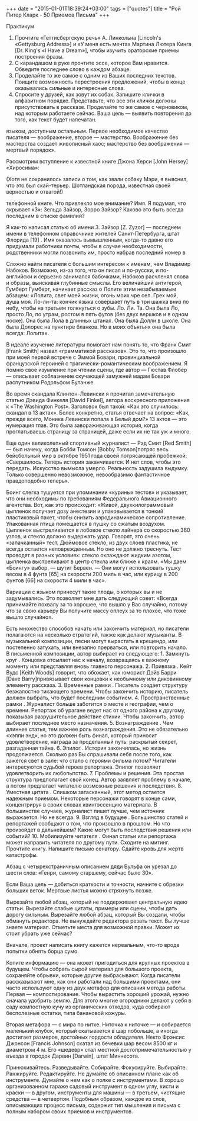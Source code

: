 +++
date = "2015-01-01T18:39:24+03:00"
tags = ["quotes"]
title = "Рой Питер Кларк - 50 Приемов Письма"
+++

Практикум

1. Прочтите «Геттисбергскую речь» А. Линкольна [Lincoln's «Gettysburg Address»]
и «У меня есть мечта» Мартина Лютера Кинга [Dr. King's «I Have a Dream»], чтобы
изучить ораторские приемы построения фразы.
2. С карандашом в руке прочтите эссе, которое Вам нравится. Обведите последнее
слово в каждом абзаце.
3. Проделайте то же самое с одним из Ваших последних текстов. Поищите
возможность перестроения предложений, чтобы в конце оказывались сильные и
интересные слова.
4. Спросите у друзей, как зовут их собак. Запишите клички в алфавитном порядке.
Представьте, что все эти клички должны присутствовать в рассказе.  Проделайте то
же самое с черновиком, над которым работаете сейчас. Ваша цель — выявить
повторения до того, как текст будет напечатан.

языком, доступным остальным. Первое необходимое качество писателя —
воображение, второе — мастерство. Воображение без мастерства создает живописный
хаос; мастерство без воображения — мертвый порядок».

Рассмотрим вступление к известной книге Джона Херси [John Hersey] «Хиросима»:

(Хотя не сохранилось записи о том, как звали собаку Мэри, я выяснил, что это был
скай-терьер. Шотландская порода, известная своей верностью и отвагой!)

телефонной книге. Что привлекло мое внимание? Имя. Я подумал, что скрывает «З»:
Зельда Зайзор, Зорро Зайзор? Каково это быть всегда последним в списке фамилий?

Я как-то написал статью об имени З. Зайзор [Z. Zyzor] — последнем имени в
телефонном справочнике жителей Санкт-Петербурга, штат Флорида [19] . Имя
оказалось вымышленным, когда-то давно его придумали работники почты, чтобы в
случае необходимости, родственники могли позвонить им, просто набрав последний
номер в

Сложно найти писателя с большим интересом к именам, чем Владимир Набоков.
Возможно, из-за того, что он писал и по-русски, и по-английски и серьезно
занимался бабочками, Набоков расчленял слова и образы, выискивая глубинные
смыслы. Его величайший антигерой, Гумберт Гумберт, начинает рассказ о Лолите
этим незабываемым абзацем: «Лолита, свет моей жизни, огонь моих чре сел. Грех
мой, душа моя. Ло-ли-та: кончик языка совершает путь в три шажка вниз по небу,
чтобы на третьем толкнуться о зубы. Ло. Ли. Та. Она была Ло, просто Ло, по
утрам, ростом в пять футов (без двух вершков и в одном носке). Она была Лола в
длинных штанах. Она была Долли в школе. Она была Долорес на пунктире бланков. Но
в моих объятьях она была всегда: Лолита».

В идеале изучение литературы помогает нам понять то, что Франк Смит [Frank
Smith] назвал «грамматикой рассказов». Это то, что произошло при моей первой
встрече с Эммой Бовари, провинциальной французской героиней с
трагически-романтическим воображением. Я помню свое изумление при чтении сцены,
где автор — Гюстав Флобер — описывает соблазнение скучающей замужней мадам
Бовари распутником Родольфом Буланже.

Во время скандала Клинтон-Левински я прочитал замечательную статью Дэвида
Финкеля [David Finkel], автора воскресного приложения к «The Washington Post».
Заголовок был такой: «Как это случилось: скандал в 13 актах». Более конкретно,
статья отвечает на вопрос: «Как, прежде всего, Моника Левински попала в Белый
дом?» 13 актов — это нумерация глав. Это была завораживающая история, когда
проглатываешь страницу за страницей, даже если их не так уж и много.

Еще один великолепный спортивный журналист — Рэд Смит [Red Smith] — был
начеку, когда Бобби Томсон [Bobby Tomson]потряс весь бейсбольный мир в октябре
1951 года своей потрясающей пробежкой: «Свершилось. Теперь история
заканчивается. И нет слов, чтобы это передать. Искусство вымысла умерло.
Реальность задушила выдумку. Только совершенно невозможное, невообразимо фантастичное правдоподобно теперь».

Боинг слегка тушуется при упоминании «куриных тестов» и указывает, что они
необходимы по требованиям Федерального Авиационного агентства. Вот, как это
происходит: «Живой, двухкилограммовый цыпленок получает дозу анестезии и
упаковывается в тонкий пластиковый пакет, чтобы снизить аэродинамическое
сопротивление. Упакованная птица помещается в пушку со сжатым воздухом. Цыпленок
выстреливается в лобовое стекло лайнера со скоростью 360 узлов, и стекло должно
выдержать удар. Говорят, это очень «запачканный» тест. Дюймовое стекло, из двух
слоев пластика, не всегда остается неповрежденным. Но оно не должно треснуть.
Тест проводят в разных условиях: стекло охлаждают жидким азотом, цыпленка
выстреливают в центр стекла или ближе к краям. «Мы даем «Боингу» выбор, — шутит
Бервен. — Они могут использовать тушку весом в 4 фунта [65] на скорости 200 миль
в час, или курицу в 200 фунтов [66] на скорости 4 мили в час».

Вариации с языком принесут такие плоды, о которых вы и не задумывались. Это
позволяет мне дать следующий совет: «Всегда принимайте похвалу за то хорошее,
что вышло у Вас случайно, потому что за свою карьеру Вы получите массу оплеух за
то плохое, что тоже вышло случайно».

Есть множество способов начать или закончить материал, но писатели
полагаются на несколько стратегий, также как делают музыканты. В музыкальной
композиции, песни могут вырастать в крещендо, или постепенно затухать, или
внезапно прерваться, или повторить начало. В письменной композиции, автор
выбирает из следующего: 1. Замкнуть круг . Концовка отсылает нас к началу,
возвращаясь к важному моменту или представляя вновь главного персонажа.
2. Привязка . Кейт Вудс [Keith Woods] говорит, что обожает, как юморист Дэйв
Барри [Dave Barry]привязывает свои концовки к необычному или диковинному
элементу рассказа. 3. Временные рамки . Писатель создает структуру безжалостно
тикающего времени. Чтобы закончить историю, писатель должен выбрать, что будет
последним событием. 4. Пространственные рамки . Журналист больше заботится о
месте и географии, чем о времени. Репортаж об урагане ведет нас от одного района
к другому, показывая разрушительное действие стихии. Чтобы закончить, автор
выбирает последнее место назначения. 5. Вознаграждение . Чем длиннее статья, тем
важнее роль вознаграждения. Это не обязательно «хэппи энд», но это должен быть
финал, который приносит удовлетворение, награда за проделанный путь: раскрытый
секрет, разгаданная тайна. 6. Эпилог . История закончилась, но жизнь
продолжается. Сколько раз Вы спрашивали себя после того, как зажегся свет в
зале: что стало с героями фильма потом? Читатели интересуются судьбой героев
репортажа. Эпилог позволяет удовлетворить их любопытство. 7. Проблемы и решения.
Эта простая структура предполагает свой конец. Автор заявляет проблему в начале,
а потом предлагает читателю возможные решения и последствия. 8. Уместная цитата
. Слишком затасканный, этот метод остается надежным приемом. Некоторые персонажи
говорят в конце сами, концентрируя в своих словах квинтэссенцию материала. В
большинстве случаев, журналист пишет лучше, чем источник выражается. Но не
всегда. 9. Взгляд в будущее . Большинство статей и репортажей сообщают о том,
что произошло в прошлом. Но что произойдет в дальнейшем? Какие могут быть
последствия решения или событий? 10. Мобилизуйте читателя . Финал статьи или
репортажа может направить читателя по другому пути. Сходите на митинг. Прочтите
книгу. Напишите письмо сенатору. Сдайте кровь для жертв катастрофы.

Абзац с четырехстраничным описанием дяди Вульфа он урезал до шести слов:
«Генри, самому старшему, сейчас было 30».

Если Ваша цель — добиться краткости и точности, начните с обрезки больших
веток. Мертвые листья можно стряхнуть позже.

Вырезайте любой абзац, который не поддерживает центральную идею статьи.
Вырезайте слабые цитаты, примеры или сцены, чтобы дать дорогу сильным. Вырезайте
любой абзац, который Вы создали, чтобы обмануть редактора. Не вынуждайте
редактора резать текст. Вы лучше знаете материал. Отметьте места для возможной
правки. Может их стоит убрать уже сейчас?

Вначале, проект написать книгу кажется нереальным, что-то вроде попытки
обнять борца сумо.

Копите информацию — она может пригодиться для крупных проектов в будущем.
Чтобы собрать сырой материал для большого проекта, сохраняйте обрывки, которые
другие выбрасывают. Когда писатели рассказывают мне, как они работали над
большими проектами, они часто используют одну из двух метафор для описания
метода работы. Первая — компостирование. Чтобы вырастить хороший урожай, нужно
сначала удобрить землю. Для этого многие огородники делают у себя в саду
компостную кучу из органических отходов, куда собирают бесполезные остатки, типа
банановой кожуры.

Вторая метафора — с мира по нитке. Ниточка к ниточке — и собирается
маленький клубок, который скатывается в шар побольше, а иногда достигает
размеров, достойных гордости обладателя. Некто Фрэнсис Джонсон [Francis Johnson]
скатал из бечевки шар весом 8500 кг и диаметром 4 м. Его «шедевр» стал местной
достопримечательностью у въезда в городок Дарвин [Darwin], штат Миннесота.

Принюхивайтесь. Разведывайте. Собирайте. Фокусируйте. Выбирайте. Ранжируйте.
Редактируйте. Не думайте об описанном плане как об инструменте. Думайте о нем
как о полке с инструментами. В хорошо организованном гараже садовый инструмент в
одном углу, кисти и краски — в другом, инструменты для машины — в третьем,
чистящие средства — в четвертом. Подобным образом, каждое из слов, описывающих
процесс письма, содержит тип мышления и письма с полным набором своих приемов и
инструментов.
